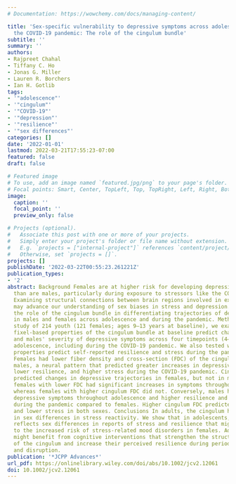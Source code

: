 ```yaml
---
# Documentation: https://wowchemy.com/docs/managing-content/

title: 'Sex-specific vulnerability to depressive symptoms across adolescence and during
  the COVID-19 pandemic: The role of the cingulum bundle'
subtitle: ''
summary: ''
authors:
- Rajpreet Chahal
- Tiffany C. Ho
- Jonas G. Miller
- Lauren R. Borchers
- Ian H. Gotlib
tags:
- '"adolescence"'
- '"cingulum"'
- '"COVID-19"'
- '"depression"'
- '"resilience"'
- '"sex differences"'
categories: []
date: '2022-01-01'
lastmod: 2022-03-21T17:55:23-07:00
featured: false
draft: false

# Featured image
# To use, add an image named `featured.jpg/png` to your page's folder.
# Focal points: Smart, Center, TopLeft, Top, TopRight, Left, Right, BottomLeft, Bottom, BottomRight.
image:
  caption: ''
  focal_point: ''
  preview_only: false

# Projects (optional).
#   Associate this post with one or more of your projects.
#   Simply enter your project's folder or file name without extension.
#   E.g. `projects = ["internal-project"]` references `content/project/deep-learning/index.md`.
#   Otherwise, set `projects = []`.
projects: []
publishDate: '2022-03-22T00:55:23.261221Z'
publication_types:
- '2'
abstract: Background Females are at higher risk for developing depression during adolescence
  than are males, particularly during exposure to stressors like the COVID-19 pandemic.
  Examining structural connections between brain regions involved in executive functioning
  may advance our understanding of sex biases in stress and depression. Here, we examined
  the role of the cingulum bundle in differentiating trajectories of depressive symptoms
  in males and females across adolescence and during the pandemic. Methods In a longitudinal
  study of 214 youth (121 females; ages 9–13 years at baseline), we examined whether
  fixel-based properties of the cingulum bundle at baseline predict changes in females'
  and males' severity of depressive symptoms across four timepoints (4–7 years) in
  adolescence, including during the COVID-19 pandemic. We also tested whether cingulum
  properties predict self-reported resilience and stress during the pandemic. Results
  Females had lower fiber density and cross-section (FDC) of the cingulum than did
  males, a neural pattern that predicted greater increases in depressive symptoms,
  lower resilience, and higher stress during the COVID-19 pandemic. Cingulum morphometry
  predicted changes in depressive trajectories in females, but not in males; specifically,
  females with lower FDC had significant increases in symptoms throughout adolescence,
  whereas females with higher cingulum FDC did not. Conversely, males had low, stable
  depressive symptoms throughout adolescence and higher resilience and lower stress
  during the pandemic compared to females. Higher cingulum FDC predicted higher resilience
  and lower stress in both sexes. Conclusions In adults, the cingulum has been implicated
  in sex differences in stress reactivity. We show that in adolescents, the cingulum
  reflects sex differences in reports of stress and resilience that might contribute
  to the increased risk of stress-related mood disorders in females. Adolescent females
  might benefit from cognitive interventions that strengthen the structural properties
  of the cingulum and increase their perceived resilience during periods of adversity
  and disruption.
publication: '*JCPP Advances*'
url_pdf: https://onlinelibrary.wiley.com/doi/abs/10.1002/jcv2.12061
doi: 10.1002/jcv2.12061
---
```

